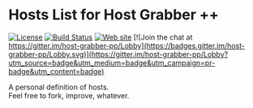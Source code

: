 # Hosts List for Host Grabber ++
[![License](https://img.shields.io/github/license/mashape/apistatus.svg)]()
[![Build Status](https://api.travis-ci.com/rhadamanthe/host-grabber-pp-host.xml.svg?branch=master)]()
[![Web site](badge.svg)](https://rhadamanthe.github.io/host-grabber-pp)
[![Join the chat at https://gitter.im/host-grabber-pp/Lobby](https://badges.gitter.im/host-grabber-pp/Lobby.svg)](https://gitter.im/host-grabber-pp/Lobby?utm_source=badge&utm_medium=badge&utm_campaign=pr-badge&utm_content=badge)

A personal definition of hosts.  
Feel free to fork, improve, whatever.
